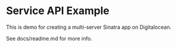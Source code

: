 # Service API Example

This is demo for creating a multi-server Sinatra app on Digitalocean.

See docs/readme.md for more info.


